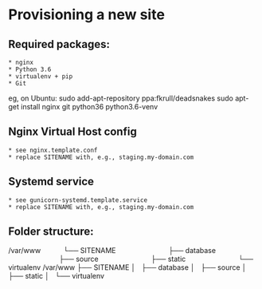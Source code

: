 Provisioning a new site
=======================

## Required packages:
	* nginx
	* Python 3.6
	* virtualenv + pip
	* Git

eg, on Ubuntu:
	sudo add-apt-repository ppa:fkrull/deadsnakes
	sudo apt-get install nginx git python36 python3.6-venv

## Nginx Virtual Host config
	* see nginx.template.conf
	* replace SITENAME with, e.g., staging.my-domain.com

## Systemd service
	* see gunicorn-systemd.template.service
	* replace SITENAME with, e.g., staging.my-domain.com

## Folder structure:

/var/www
&emsp;&emsp;&emsp;└── SITENAME
&emsp;&emsp;&emsp;&emsp;&emsp;&emsp;&emsp; ├── database
&emsp;&emsp;&emsp;&emsp;&emsp;&emsp;&emsp; ├── source
&emsp;&emsp;&emsp;&emsp;&emsp;&emsp;&emsp; ├── static
&emsp;&emsp;&emsp;&emsp;&emsp;&emsp;&emsp; └── virtualenv
/var/www
├── SITENAME
│   ├── database
│   ├── source
│   ├── static
│   └── virtualenv

